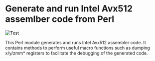 # Generate and run Intel Avx512 assemlber code from Perl

![Test](https://github.com/philiprbrenan/Nasmx86/workflows/Test/badge.svg)

This Perl module generates and runs Intel Avx512 assembler code. It contains
methods to perform useful macro functions such as dumping x/y/zmm* registers to
facilitate the debugging of the generated code.
